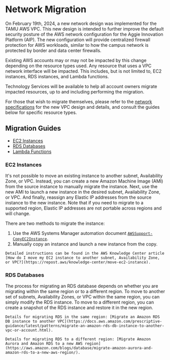 # Network Migration

On February 19th, 2024, a new network design was implemented for the TAMU AWS VPC. This new design is intended to further improve the default security posture of the AWS network configuration for the Aggie Innovation Platform (AIP). The new configuration will provide centralized firewall protection for AWS workloads, similar to how the campus network is protected by border and data center firewalls. 
  
Existing AWS accounts may or may not be impacted by this change depending on the resource types used. Any resource that uses a VPC network interface will be impacted. This includes, but is not limited to, EC2 instances, RDS instances, and Lambda functions.
 
Technology Services will be available to help all account owners migrate impacted resources, up to and including performing the migration.

For those that wish to migrate themselves, please refer to the [network specifications](./networking.md) for the new VPC design and details, and consult the guides below for specific resource types.

## Migration Guides

- <a href="#ec2-instances">EC2 Instances</a>
- <a href="#rds-databases">RDS Databases</a>
- <a href="#lambda">Lambda Functions</a>

### EC2 Instances

It's not possible to move an existing instance to another subnet, Availability Zone, or VPC. Instead, you can create a new Amazon Machine Image (AMI) from the source instance to manually migrate the instance. Next, use the new AMI to launch a new instance in the desired subnet, Availability Zone, or VPC. And finally, reassign any Elastic IP addresses from the source instance to the new instance. Note that if you need to migrate to a supported region, Elastic IP addresses are not portable across regions and will change.

There are two methods to migrate the instance:

1. Use the AWS Systems Manager automation document [`AWSSupport-CopyEC2Instance`](https://docs.aws.amazon.com/systems-manager-automation-runbooks/latest/userguide/automation-awssupport-copyec2instance.html).
2. Manually copy an instance and launch a new instance from the copy.

```admonish info
Detailed instructions can be found in the AWS Knowledge Center article [How do I move my EC2 instance to another subnet, Availability Zone, or VPC?](https://repost.aws/knowledge-center/move-ec2-instance).
```


### RDS Databases

The process for migrating an RDS database depends on whether you are migrating within the same region or to a different region. To move to another set of subnets, Availability Zones, or VPC within the same region, you can simply modify the RDS instance. To move to a different region, you can create a snapshot of the RDS instance and restore it in the new region.

```admonish info
Details for migrating RDS in the same region: [Migrate an Amazon RDS DB instance to another VPC](https://docs.aws.amazon.com/prescriptive-guidance/latest/patterns/migrate-an-amazon-rds-db-instance-to-another-vpc-or-account.html).
```

```admonish info
Details for migrating RDS to a different region: [Migrate Amazon Aurora and Amazon RDS to a new AWS region](https://aws.amazon.com/blogs/database/migrate-amazon-aurora-and-amazon-rds-to-a-new-aws-region/).
```
